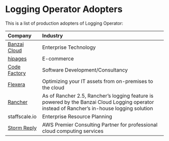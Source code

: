 # Logging Operator Adopters

This is a list of production adopters of Logging Operator:

| Company | Industry |
| :--- | :--- |
|[Banzai Cloud](https://banzaicloud.com)|Enterprise Technology|
|[hipages](https://hipages.com.au)|E-commerce|
|[Code Factory](https://codefactory.hu)|Software Development/Consultancy|
|[Flexera](https://www.flexera.com/) | Optimizing your IT assets from on-premises to the cloud |
|[Rancher](https://rancher.com/docs/rancher/v2.x/en/logging/#changes-in-rancher-v2-5)|As of Rancher 2.5, Rancher’s logging feature is powered by the Banzai Cloud Logging operator instead of Rancher’s in-house logging solution|
|staffscale.io | Enterprise Resource Planning |
|[Storm Reply](https://stormreply.cloud/monitor-your-multi-cluster-environments/) | AWS Premier Consulting Partner for professional cloud computing services |
